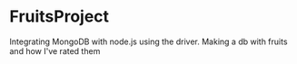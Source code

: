 # FruitsProject
Integrating MongoDB with node.js using the driver. Making a db with fruits and how I've rated them
